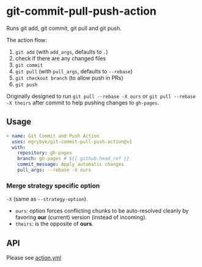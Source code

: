 # git-commit-pull-push-action

Runs git add, git commit, git pull and git push.

The action flow:

1. `git add` (with `add_args`, defaults to `.`)
2. check if there are any changed files
3. `git commit`
4. `git pull` (with `pull_args`, defaults to `--rebase`)
5. `git checkout branch` (to allow push in PRs)
6. `git push`

Originally designed to run `git pull --rebase -X ours` or `git pull --rebase -X theirs` after commit to help pushing changes to `gh-pages`.

## Usage

```yaml
- name: Git Commit and Push Action
  uses: mgrybyk/git-commit-pull-push-action@v1
  with:
    repository: gh-pages
    branch: gh-pages # ${{ github.head_ref }}
    commit_message: Apply automatic changes
    pull_args: --rebase -X ours
```

### Merge strategy specific option

`-X` (same as `--strategy-option`).

- `ours`: option forces conflicting chunks to be auto-resolved cleanly by favoring **our** (current) version (instead of incoming). 
- `theirs`:  is the opposite of **ours**. 

## API

Please see [action.yml](./action.yml)
